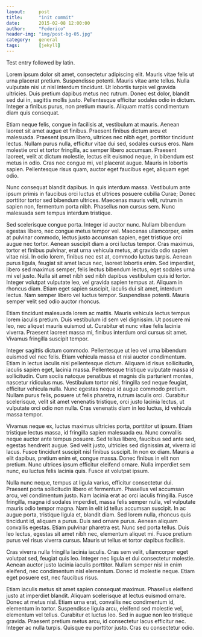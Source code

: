 ```yaml
---
layout:     post
title:      "init commit"
date:       2015-02-08 12:00:00
author:     "Federico"
header-img: "img/post-bg-05.jpg"
category: 	general
tags: 		[jekyll]
---
```


Test entry followed by latin.

Lorem ipsum dolor sit amet, consectetur adipiscing elit. Mauris vitae felis ut urna placerat pretium. Suspendisse potenti. Mauris vitae ante tellus. Nulla vulputate nisi ut nisl interdum tincidunt. Ut lobortis turpis vel gravida ultricies. Duis pretium dapibus metus nec rutrum. Donec est dolor, blandit sed dui in, sagittis mollis justo. Pellentesque efficitur sodales odio in dictum. Integer a finibus purus, non pretium mauris. Aliquam mattis condimentum diam quis consequat.

Etiam neque felis, congue in facilisis at, vestibulum at mauris. Aenean laoreet sit amet augue et finibus. Praesent finibus dictum arcu et malesuada. Praesent ipsum libero, ultrices nec nibh eget, porttitor tincidunt lectus. Nullam purus nulla, efficitur vitae dui sed, sodales cursus eros. Nam molestie orci et tortor fringilla, ac semper libero accumsan. Praesent laoreet, velit at dictum molestie, lectus elit euismod neque, in bibendum est metus in odio. Cras nec congue mi, vel placerat augue. Mauris in lobortis sapien. Pellentesque risus quam, auctor eget faucibus eget, aliquam eget odio.

Nunc consequat blandit dapibus. In quis interdum massa. Vestibulum ante ipsum primis in faucibus orci luctus et ultrices posuere cubilia Curae; Donec porttitor tortor sed bibendum ultrices. Maecenas mauris velit, rutrum in sapien non, fermentum porta nibh. Phasellus non cursus sem. Nunc malesuada sem tempus interdum tristique.

Sed scelerisque congue porta. Integer id auctor nunc. Nullam bibendum egestas libero, nec congue metus tempor vel. Maecenas ullamcorper, enim at pulvinar commodo, lectus justo accumsan sapien, eget tristique orci augue nec tortor. Aenean suscipit diam a orci luctus tempor. Cras maximus, tortor et finibus pulvinar, erat urna vehicula metus, at gravida odio sapien vitae nisi. In odio lorem, finibus nec est at, commodo luctus turpis. Aenean purus ligula, feugiat sit amet lacus nec, laoreet lobortis enim. Sed imperdiet, libero sed maximus semper, felis lectus bibendum lectus, eget sodales urna mi vel justo. Nulla sit amet nibh sed nibh dapibus vestibulum quis id tortor. Integer volutpat vulputate leo, vel gravida sapien tempus at. Aliquam in rhoncus diam. Etiam eget sapien suscipit, iaculis dui sit amet, interdum lectus. Nam semper libero vel luctus tempor. Suspendisse potenti. Mauris semper velit sed odio auctor rhoncus.

Etiam tincidunt malesuada lorem ac mattis. Mauris vehicula lectus tempus lorem iaculis pretium. Duis vestibulum id sem vel dignissim. Ut posuere mi leo, nec aliquet mauris euismod ut. Curabitur et nunc vitae felis lacinia viverra. Praesent laoreet massa mi, finibus interdum orci cursus sit amet. Vivamus fringilla suscipit tempor.

Integer sagittis dictum commodo. Pellentesque ut leo vel urna bibendum euismod vel nec felis. Etiam vehicula massa et nisi auctor condimentum. Etiam in lectus iaculis nisi pellentesque dictum. Aliquam id risus sollicitudin, iaculis sapien eget, lacinia massa. Pellentesque tristique vulputate massa id sollicitudin. Cum sociis natoque penatibus et magnis dis parturient montes, nascetur ridiculus mus. Vestibulum tortor nisl, fringilla sed neque feugiat, efficitur vehicula nulla. Nunc egestas neque id augue commodo pretium. Nullam purus felis, posuere ut felis pharetra, rutrum iaculis orci. Curabitur scelerisque, velit sit amet venenatis tristique, orci justo lacinia lectus, ut vulputate orci odio non nulla. Cras venenatis diam in leo luctus, id vehicula massa tempor.

Vivamus neque ex, luctus maximus ultricies porta, porttitor ut ipsum. Etiam tristique lectus massa, id fringilla sapien malesuada eu. Nunc convallis neque auctor ante tempus posuere. Sed tellus libero, faucibus sed ante sed, egestas hendrerit augue. Sed velit justo, ultricies sed dignissim at, viverra id lacus. Fusce tincidunt suscipit nisl finibus suscipit. In non ex diam. Mauris a elit dapibus, pretium enim et, congue massa. Donec finibus in elit non pretium. Nunc ultrices ipsum efficitur eleifend ornare. Nulla imperdiet sem nunc, eu luctus felis lacinia quis. Fusce at volutpat ipsum.

Nulla nunc neque, tempus at ligula varius, efficitur consectetur dui. Praesent porta sollicitudin libero et fermentum. Phasellus vel accumsan arcu, vel condimentum justo. Nam lacinia erat ac orci iaculis fringilla. Fusce fringilla, magna id sodales imperdiet, massa felis semper nulla, vel vulputate mauris odio tempor magna. Nam in elit id tellus accumsan suscipit. In ac augue porta, tristique ligula et, blandit diam. Sed lorem nulla, rhoncus quis tincidunt id, aliquam a purus. Duis sed ornare purus. Aenean aliquam convallis egestas. Etiam pulvinar pharetra est. Nunc sed porta tellus. Duis leo lectus, egestas sit amet nibh nec, elementum aliquet mi. Fusce pretium purus vel risus viverra cursus. Mauris ut tellus et tortor dapibus facilisis.

Cras viverra nulla fringilla lacinia iaculis. Cras sem velit, ullamcorper eget volutpat sed, feugiat quis leo. Integer nec ligula et dui consectetur molestie. Aenean auctor justo lacinia iaculis porttitor. Nullam semper nisl in enim eleifend, nec condimentum nisl elementum. Donec id molestie neque. Etiam eget posuere est, nec faucibus risus.

Etiam iaculis metus sit amet sapien consequat maximus. Phasellus eleifend justo at imperdiet blandit. Aliquam scelerisque at lectus euismod ornare. Donec at metus nisl. Etiam urna erat, convallis nec condimentum id, elementum in tortor. Suspendisse ligula arcu, eleifend sed molestie vel, elementum vel tellus. Curabitur et luctus leo. Sed in augue non leo tristique gravida. Praesent pretium metus arcu, id consectetur lacus efficitur nec. Integer ac nulla turpis. Quisque eu porttitor justo. Cras eu consectetur odio.